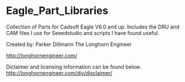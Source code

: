 Eagle_Part_Libraries
====================

Collection of Parts for Cadsoft Eagle V6.0 and up. Includes the DRU and CAM files I use for Seeedstudio and scripts I have found useful.

Created by:
Parker Dillmann
The Longhorn Engineer

http://longhornengineer.com/

Diclaimer and licensing information can be found below.
http://longhornengineer.com/diy/disclaimer/
